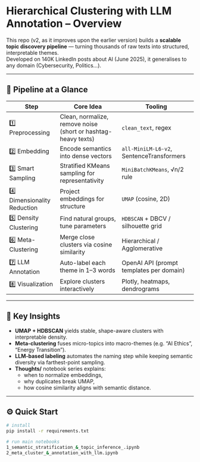 # Hierarchical Clustering with LLM Annotation – Overview

This repo (v2, as it improves upon the earlier version) builds a **scalable topic discovery pipeline** — turning thousands of raw texts into structured, interpretable themes.  
Developed on 140K LinkedIn posts about AI (June 2025), it generalises to any domain (Cybersecurity, Politics...).

---

## 🚀 Pipeline at a Glance

| Step | Core Idea | Tooling |
|------|------------|----------|
| 1️⃣ Preprocessing | Clean, normalize, remove noise (short or hashtag-heavy texts) | `clean_text`, regex |
| 2️⃣ Embedding | Encode semantics into dense vectors | `all-MiniLM-L6-v2`, SentenceTransformers |
| 3️⃣ Smart Sampling | Stratified KMeans sampling for representativity | `MiniBatchKMeans`, √n/2 rule |
| 4️⃣ Dimensionality Reduction | Project embeddings for structure | `UMAP` (cosine, 2D) |
| 5️⃣ Density Clustering | Find natural groups, tune parameters | `HDBSCAN` + DBCV / silhouette grid |
| 6️⃣ Meta-Clustering | Merge close clusters via cosine similarity | Hierarchical / Agglomerative |
| 7️⃣ LLM Annotation | Auto-label each theme in 1–3 words | OpenAI API (prompt templates per domain) |
| 8️⃣ Visualization | Explore clusters interactively | Plotly, heatmaps, dendrograms |

---

## 🧠 Key Insights

- **UMAP + HDBSCAN** yields stable, shape-aware clusters with interpretable density.  
- **Meta-clustering** fuses micro-topics into macro-themes (e.g. “AI Ethics”, “Energy Transition”).  
- **LLM-based labeling** automates the naming step while keeping semantic diversity via farthest-point sampling.  
- **Thoughts/** notebook series explains:  
  - when to normalize embeddings,  
  - why duplicates break UMAP,  
  - how cosine similarity aligns with semantic distance.

---

## ⚙️ Quick Start

```bash
# install
pip install -r requirements.txt

# run main notebooks
1_semantic_stratification_&_topic_inference_.ipynb
2_meta_cluster_&_annotation_with_llm.ipynb

